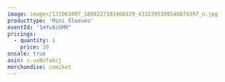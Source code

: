 ```yaml
---
image: images/131063007_1800227183468529_4332395398540874397_n.jpg
producttype: 'Mini Sleeves'
eventId: "1mYu6cGMR"
pricings:
  - quantity: 1
    price: 30
onsale: true
asin: s-uxNofakcj
merchandise: comiket
---
```

